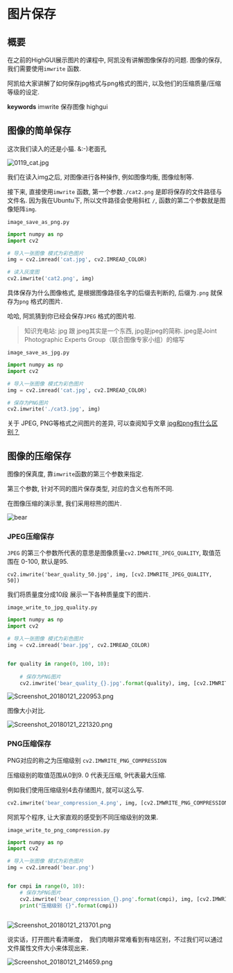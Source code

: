 # 图片保存

## 概要

在之前的HighGUI展示图片的课程中, 阿凯没有讲解图像保存的问题. 图像的保存, 我们需要使用`imwrite` 函数.

阿凯给大家讲解了如何保存jpg格式与png格式的图片, 以及他们的压缩质量/压缩等级的设定.

**keywords** imwrite 保存图像 highgui


## 图像的简单保存

这次我们读入的还是小猫.  &:-)老面孔 

![0119_cat.jpg](./image/0119_cat.jpg)



我们在读入img之后,  对图像进行各种操作, 例如图像均衡, 图像绘制等. 

接下来, 直接使用`imwrite` 函数, 第一个参数`./cat2.png`  是即将保存的文件路径与文件名. 因为我在Ubuntu下, 所以文件路径会使用斜杠 `/`, 函数的第二个参数就是图像矩阵`img`.



`image_save_as_png.py`

```python
import numpy as np
import cv2

# 导入一张图像 模式为彩色图片
img = cv2.imread('cat.jpg', cv2.IMREAD_COLOR)

# 读入灰度图
cv2.imwrite('cat2.png', img)
```



具体保存为什么图像格式, 是根据图像路径名字的后缀去判断的, 后缀为`.png` 就保存为`png` 格式的图片. 

哈哈, 阿凯猜到你已经会保存`JPEG` 格式的图片啦.



> 知识充电站:  jpg 跟 jpeg其实是一个东西, jpg是jpeg的简称. jpeg是Joint Photographic Experts Group（联合图像专家小组）的缩写

`image_save_as_jpg.py`

```python
import numpy as np
import cv2

# 导入一张图像 模式为彩色图片
img = cv2.imread('cat.jpg', cv2.IMREAD_COLOR)

# 保存为PNG图片
cv2.imwrite('./cat3.jpg', img)
```



关于 JPEG, PNG等格式之间图片的差异, 可以查阅知乎文章 [jpg和png有什么区别？](https://www.zhihu.com/question/29758228)





## 图像的压缩保存



图像的保真度, 靠`imwrite`函数的第三个参数来指定.

第三个参数, 针对不同的图片保存类型, 对应的含义也有所不同.



在图像压缩的演示里, 我们采用棕熊的图片.



![bear](./image/bear.jpg)



### JPEG压缩保存

`JPEG` 的第三个参数所代表的意思是图像质量`cv2.IMWRITE_JPEG_QUALITY`, 取值范围在 0-100, 默认是95. 

```
cv2.imwrite('bear_quality_50.jpg', img, [cv2.IMWRITE_JPEG_QUALITY, 50])
```



我们将质量度分成10段 展示一下各种质量度下的图片.

`image_write_to_jpg_quality.py`

```python
import numpy as np
import cv2

# 导入一张图像 模式为彩色图片
img = cv2.imread('bear.jpg', cv2.IMREAD_COLOR)


for quality in range(0, 100, 10):
    
    # 保存为PNG图片
    cv2.imwrite('bear_quality_{}.jpg'.format(quality), img, [cv2.IMWRITE_JPEG_QUALITY, quality])
```





![Screenshot_20180121_220953.png](./image/Screenshot_20180121_220953.png)



图像大小对比. 





![Screenshot_20180121_221320.png](./image/Screenshot_20180121_221320.png)



### PNG压缩保存

PNG对应的称之为压缩级别 `cv2.IMWRITE_PNG_COMPRESSION`

压缩级别的取值范围从0到9. 0 代表无压缩, 9代表最大压缩.

例如我们使用压缩级别4去存储图片, 就可以这么写.

```python
cv2.imwrite('bear_compression_4.png', img, [cv2.IMWRITE_PNG_COMPRESSION, 4])
```



阿凯写个程序, 让大家直观的感受到不同压缩级别的效果.



`image_write_to_png_compression.py`

```python
import numpy as np
import cv2

# 导入一张图像 模式为彩色图片
img = cv2.imread('bear.png')


for cmpi in range(0, 10):
    # 保存为PNG图片
    cv2.imwrite('bear_compression_{}.png'.format(cmpi), img, [cv2.IMWRITE_PNG_COMPRESSION, cmpi])
    print("压缩级别 {}".format(cmpi))
    
```



![Screenshot_20180121_213701.png](./image/Screenshot_20180121_213701.png)



说实话，打开图片看清晰度，　我们肉眼非常难看到有啥区别，不过我们可以通过文件属性文件大小来体现出来．



![Screenshot_20180121_214659.png](./image/Screenshot_20180121_214659.png)

